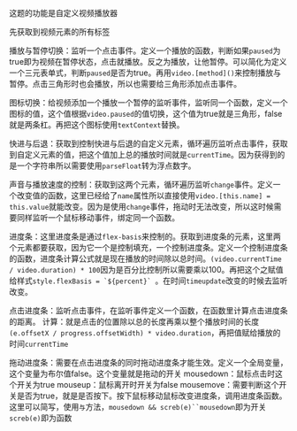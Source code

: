这题的功能是自定义视频播放器

  先获取到视频元素的所有标签

  播放与暂停切换：监听一个点击事件。定义一个播放的函数，判断如果`paused`为true即为视频在暂停状态，点击就播放。反之为播放，让他暂停。可以简化为定义一个三元表单式，判断`paused`是否为true。再用`video.[method]()`来控制播放与暂停。点击三角形时也会播放，所以也需要给三角形添加点击事件。
  
  图标切换：给视频添加一个播放一个暂停的监听事件，监听同一个函数，定义一个图标的值，这个值根据`video.paused`的值切换，这个值为true就是三角形，false就是两条杠。再把这个图标使用`textContext`替换。

  快进与后退：获取到控制快进与后退的自定义元素，循环遍历监听点击事件，获取到自定义元素的值，把这个值加上总的播放时间就是`currentTime`。因为获得到的是一个字符串所以需要使用`parseFloat`转为浮点数字。

  声音与播放速度的控制：获取到这两个元素，循环遍历监听`change`事件。定义一个改变值的函数，这里已经给了`name`属性所以直接使用`video.[this.name] = this.value`就能改变。因为是使用`change`事件，拖动时无法改变，所以这时候需要同样监听一个鼠标移动事件，绑定同一个函数。

  进度条：这里进度条是通过`flex-basis`来控制的。获取到进度条的元素，这里两个元素都要获取，因为它一个是控制填充，一个控制进度条。定义一个控制进度条的函数，进度条计算公式就是现在播放的时间除以总时间。`(video.currentTime / video.duration) * 100`因为是百分比控制所以需要乘以100。再把这个之赋值给样式``style.flexBasis = `${percent}` ``。在时间`timeupdate`改变的时候去监听改变。

  点击进度条：监听点击事件，在监听事件定义一个函数，在函数里计算点击进度条的距离。
    计算：就是点击的位置除以总的长度再乘以整个播放时间的长度`(e.offsetX / progress.offsetWidth) * video.duration`，再把值赋给播放的时间`currentTime`

  拖动进度条：需要在点击进度条的同时拖动进度条才能生效。定义一个全局变量，这个变量为布尔值false。这个变量就是拖动的开关
    mousedown：鼠标点击时这个开关为true
    mouseup：鼠标离开时开关为false
    mousemove：需要判断这个开关是否为true，就是是否按下。按下鼠标移动鼠标改变进度条，调用进度条函数。这里可以简写，使用`与`方法，`mousedown && screb(e)``mousedown`即为开关`screb(e)`即为函数